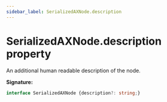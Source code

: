 ```yaml
---
sidebar_label: SerializedAXNode.description
---
```

# SerializedAXNode.description property

An additional human readable description of the node.

**Signature:**

```typescript
interface SerializedAXNode {description?: string;}
```
